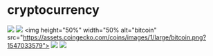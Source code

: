 # cryptocurrency

![](https://img.shields.io/badge/-informational?style=flat-square&logo=BITCOIN&logoColor=white&color=0d1017) 
![](https://img.shields.io/badge/-informational?style=flat-square&logo=ETHEREUM&logoColor=black&color=0d1017)
<img height="50%" width="50% alt="bitcoin" src="https://assets.coingecko.com/coins/images/1/large/bitcoin.png?1547033579">
![](https://img.shields.io/badge/-informational?style=flat-square&logo=Binance&logoColor=&color=0d1017)
![](https://img.shields.io/badge/-informational?style=flat-square&logo=Tether&logoColor=&color=0d1017)
